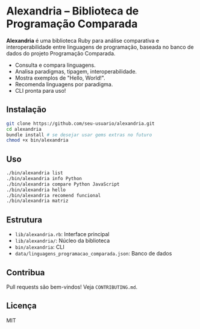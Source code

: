 
# Alexandria – Biblioteca de Programação Comparada

**Alexandria** é uma biblioteca Ruby para análise comparativa e interoperabilidade entre linguagens de programação, baseada no banco de dados do projeto Programação Comparada.

- Consulta e compara linguagens.
- Analisa paradigmas, tipagem, interoperabilidade.
- Mostra exemplos de "Hello, World!".
- Recomenda linguagens por paradigma.
- CLI pronta para uso!

## Instalação

```bash
git clone https://github.com/seu-usuario/alexandria.git
cd alexandria
bundle install # se desejar usar gems extras no futuro
chmod +x bin/alexandria
```

## Uso

```bash
./bin/alexandria list
./bin/alexandria info Python
./bin/alexandria compare Python JavaScript
./bin/alexandria hello
./bin/alexandria recomend funcional
./bin/alexandria matriz
```

## Estrutura

- `lib/alexandria.rb`: Interface principal
- `lib/alexandria/`: Núcleo da biblioteca
- `bin/alexandria`: CLI
- `data/linguagens_programacao_comparada.json`: Banco de dados

## Contribua

Pull requests são bem-vindos! Veja `CONTRIBUTING.md`.

## Licença

MIT
